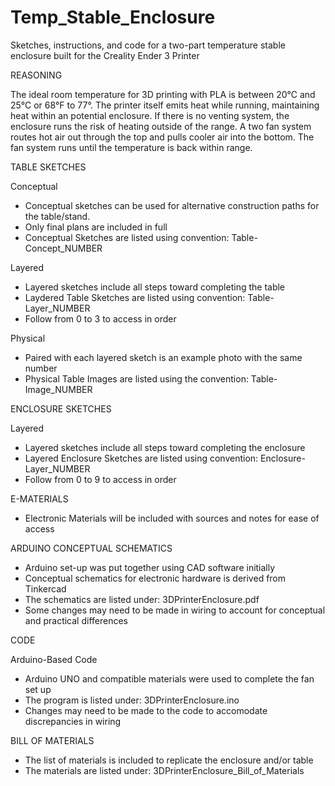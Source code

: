 # Temp_Stable_Enclosure
Sketches, instructions, and code for a two-part temperature stable enclosure built for the Creality Ender 3 Printer

REASONING

The ideal room temperature for 3D printing with PLA is between 20°C and 25°C or 68°F to 77°. 
The printer itself emits heat while running, maintaining heat within an potential enclosure.
If there is no venting system, the enclosure runs the risk of heating outside of the range.
A two fan system routes hot air out through the top and pulls cooler air into the bottom.
The fan system runs until the temperature is back within range.


TABLE SKETCHES

Conceptual
  - Conceptual sketches can be used for alternative construction paths for the table/stand.
  - Only final plans are included in full
  - Conceptual Sketches are listed using convention: Table-Concept_NUMBER

Layered
  - Layered sketches include all steps toward completing the table
  - Laydered Table Sketches are listed using convention: Table-Layer_NUMBER
  - Follow from 0 to 3 to access in order

Physical
  - Paired with each layered sketch is an example photo with the same number
  - Physical Table Images are listed using the convention: Table-Image_NUMBER


ENCLOSURE SKETCHES

Layered
  - Layered sketches include all steps toward completing the enclosure
  - Layered Enclosure Sketches are listed using convention: Enclosure-Layer_NUMBER
  - Follow from 0 to 9 to access in order

E-MATERIALS
  - Electronic Materials will be included with sources and notes for ease of access


ARDUINO CONCEPTUAL SCHEMATICS
  - Arduino set-up was put together using CAD software initially
  - Conceptual schematics for electronic hardware is derived from Tinkercad
  - The schematics are listed under: 3DPrinterEnclosure.pdf
  - Some changes may need to be made in wiring to account for conceptual and practical differences


CODE

Arduino-Based Code
  - Arduino UNO and compatible materials were used to complete the fan set up
  - The program is listed under: 3DPrinterEnclosure.ino
  - Changes may need to be made to the code to accomodate discrepancies in wiring


BILL OF MATERIALS
  - The list of materials is included to replicate the enclosure and/or table
  - The materials are listed under: 3DPrinterEnclosure_Bill_of_Materials
